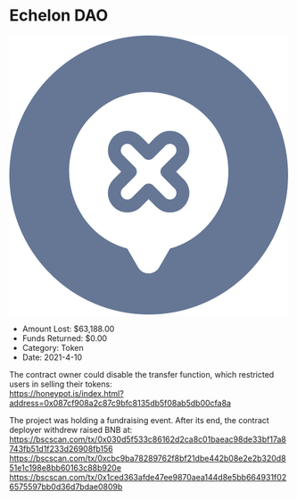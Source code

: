 # Echelon DAO
![Echelon DAO](/rektimages/Echelon-DAO.png)
- Amount Lost: $63,188.00
- Funds Returned: $0.00
- Category: Token
- Date: 2021-4-10

The contract owner could disable the transfer function, which restricted users in selling their tokens:  
https://honeypot.is/index.html?address=0x087cf908a2c87c9bfc8135db5f08ab5db00cfa8a  
  
The project was holding a fundraising event. After its end, the contract deployer withdrew raised BNB at:  
https://bscscan.com/tx/0x030d5f533c86162d2ca8c01baeac98de33bf17a8743fb51d1f233d26908fb156  
https://bscscan.com/tx/0xcbc9ba78289762f8bf21dbe442b08e2e2b320d851e1c198e8bb60163c88b920e  
https://bscscan.com/tx/0x1ced363afde47ee9870aea144d8e5bb664931f026575597bb0d36d7bdae0809b



